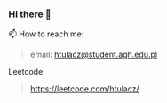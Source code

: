 ### Hi there 👋

📫 How to reach me:  
>email: htulacz@student.agh.edu.pl  

Leetcode:  
>https://leetcode.com/htulacz/
